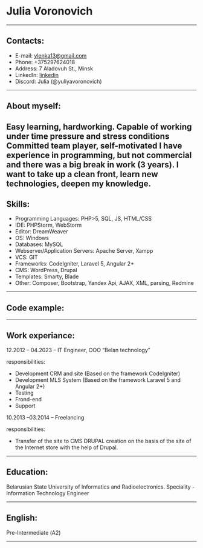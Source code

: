# Julia Voronovich

----
## Contacts: 
- E-mail: ylenka13@gmail.com
- Phone: +375297624018
- Address: 7 Aladovuh St., Minsk
- LinkedIn: [linkedin](https://www.linkedin.com/in/juliya-varanovich-8a0946118/)
- Discord: Julia (@yuliyavoronovich)

----
## About myself:
Easy learning, hardworking. Capable of working under time pressure and stress conditions
Committed team player, self-motivated
I have experience in programming, but not commercial and there was a big break in work (3 years). I want to take up a clean front, learn new technologies, deepen my knowledge.
----
## Skills:
- Programming Languages:	PHP>5, SQL, JS, HTML/CSS 
- IDE:	PHPStorm, WebStorm 
- Editor:	DreamWeaver 
- OS: 	Windows 
- Databases:	MySQL 
- Webserver/Application Servers: Apache Server, Xampp 
- VCS:    GIT 
- Frameworks:   CodeIgniter, Laravel 5, Angular 2+ 
- CMS:	WordPress, Drupal 
- Templates:	Smarty, Blade 
- Other:	Composer, Bootstrap, Yandex Api, AJAX,  XML, parsing, Redmine

----

## Code example:



----

## Work experiance:

12.2012 – 04.2023  – IT Engineer, OOO “Belan technology”
   
   responsibilities: 
   - Development CRM and site (Based on the framework CodeIgniter)
   - Development MLS System (Based on the framework Laravel 5 and Angular 2+)
   - Testing
   - Frond-end
   - Support
   
10.2013 –03.2014 – Freelancing

   responsibilities: 
   - Transfer of the site to CMS DRUPAL creation on the basis of the site of the Internet store with the help of Drupal.

----

## Education:

Belarusian State University of Informatics and Radioelectronics.
Speciality - Information Technology Engineer 

----
## English:

Pre-Intermediate (А2)

----
